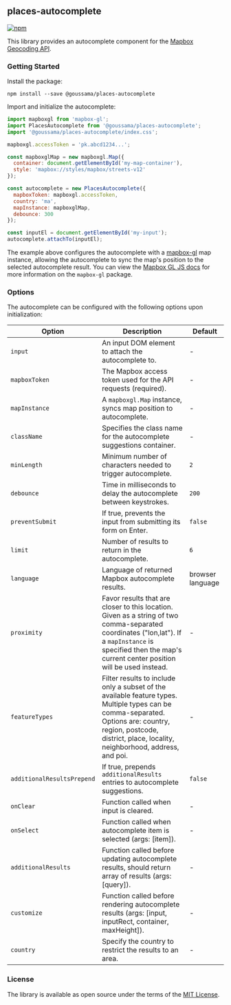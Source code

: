 ## places-autocomplete

[![npm](https://img.shields.io/npm/v/places-autocomplete)](https://www.npmjs.com/package/places-autocomplete)

This library provides an autocomplete component for the [Mapbox Geocoding API](https://docs.mapbox.com/api/search/geocoding/).

### Getting Started

Install the package:

```
npm install --save @goussama/places-autocomplete
```

Import and initialize the autocomplete:

```javascript
import mapboxgl from 'mapbox-gl';
import PlacesAutocomplete from '@goussama/places-autocomplete';
import '@goussama/places-autocomplete/index.css';

mapboxgl.accessToken = 'pk.abcd1234...';

const mapboxglMap = new mapboxgl.Map({
  container: document.getElementById('my-map-container'),
  style: 'mapbox://styles/mapbox/streets-v12'
});

const autocomplete = new PlacesAutocomplete({
  mapboxToken: mapboxgl.accessToken,
  country: 'ma',
  mapInstance: mapboxglMap,
  debounce: 300
});

const inputEl = document.getElementById('my-input');
autocomplete.attachTo(inputEl);
```

The example above configures the autocomplete with a [mapbox-gl](https://github.com/mapbox/mapbox-gl-js) map instance, allowing the autocomplete to sync the map's position to the selected autocomplete result. You can view the [Mapbox GL JS docs](https://docs.mapbox.com/mapbox-gl-js) for more information on the `mapbox-gl` package.

### Options

The autocomplete can be configured with the following options upon initialization:

| Option                     | Description                                                                | Default          |
| -------------------------- | -------------------------------------------------------------------------- | ---------------- |
| `input`                    | An input DOM element to attach the autocomplete to.                        | -                |
| `mapboxToken`              | The Mapbox access token used for the API requests (required).              | -                |
| `mapInstance`              | A `mapboxgl.Map` instance, syncs map position to autocomplete.             | -                |
| `className`                | Specifies the class name for the autocomplete suggestions container.       | -                |
| `minLength`                | Minimum number of characters needed to trigger autocomplete.               | `2`              |
| `debounce`                 | Time in milliseconds to delay the autocomplete between keystrokes.         | `200`            |
| `preventSubmit`            | If true, prevents the input from submitting its form on Enter.             | `false`          |
| `limit`                    | Number of results to return in the autocomplete.                           | `6`              |
| `language`                 | Language of returned Mapbox autocomplete results.                          | browser language |
| `proximity`                | Favor results that are closer to this location. Given as a string of two comma-separated coordinates ("lon,lat"). If a `mapInstance` is specified then the map's current center position will be used instead. | - |
| `featureTypes`             | Filter results to include only a subset of the available feature types. Multiple types can be comma-separated. Options are: country, region, postcode, district, place, locality, neighborhood, address, and poi. | - |
| `additionalResultsPrepend` | If true, prepends `additionalResults` entries to autocomplete suggestions. | `false`          |
| `onClear`                  | Function called when input is cleared.                                     | -                |
| `onSelect`                 | Function called when autocomplete item is selected (args: [item]).         | -                |
| `additionalResults`        | Function called before updating autocomplete results, should return array of results (args: [query]). | - |
| `customize`                | Function called before rendering autocomplete results (args: [input, inputRect, container, maxHeight]). | - |
| `country`                  | Specify the country to restrict the results to an area. | - |


### License

The library is available as open source under the terms of the [MIT License](https://opensource.org/licenses/MIT).
